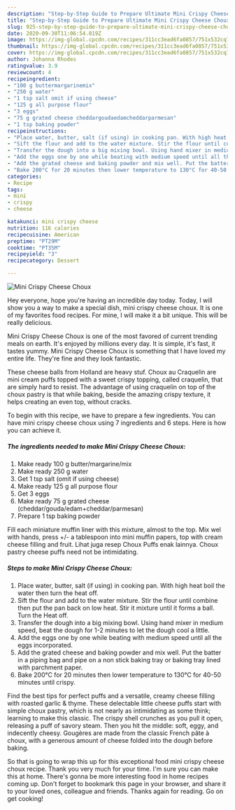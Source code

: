 ```yaml
---
description: "Step-by-Step Guide to Prepare Ultimate Mini Crispy Cheese Choux"
title: "Step-by-Step Guide to Prepare Ultimate Mini Crispy Cheese Choux"
slug: 925-step-by-step-guide-to-prepare-ultimate-mini-crispy-cheese-choux
date: 2020-09-30T11:06:54.019Z
image: https://img-global.cpcdn.com/recipes/311cc3ead6fa0857/751x532cq70/mini-crispy-cheese-choux-recipe-main-photo.jpg
thumbnail: https://img-global.cpcdn.com/recipes/311cc3ead6fa0857/751x532cq70/mini-crispy-cheese-choux-recipe-main-photo.jpg
cover: https://img-global.cpcdn.com/recipes/311cc3ead6fa0857/751x532cq70/mini-crispy-cheese-choux-recipe-main-photo.jpg
author: Johanna Rhodes
ratingvalue: 3.9
reviewcount: 4
recipeingredient:
- "100 g buttermargarinemix"
- "250 g water"
- "1 tsp salt omit if using cheese"
- "125 g all purpose flour"
- "3 eggs"
- "75 g grated cheese cheddargoudaedamcheddarparmesan"
- "1 tsp baking powder"
recipeinstructions:
- "Place water, butter, salt (if using) in cooking pan. With high heat boil the water then turn the heat off."
- "Sift the flour and add to the water mixture. Stir the flour until combine then put the pan back on low heat. Stir it mixture until it forms a ball. Turn the Heat off."
- "Transfer the dough into a big mixing bowl. Using hand mixer in medium speed, beat the dough for 1-2 minutes to let the dough cool a little."
- "Add the eggs one by one while beating with medium speed until all the eggs incorporated."
- "Add the grated cheese and baking powder and mix well. Put the batter in a piping bag and pipe on a non stick baking tray or baking tray lined with parchment paper."
- "Bake 200°C for 20 minutes then lower temperature to 130°C for 40-50 minutes until crispy."
categories:
- Recipe
tags:
- mini
- crispy
- cheese

katakunci: mini crispy cheese 
nutrition: 116 calories
recipecuisine: American
preptime: "PT29M"
cooktime: "PT35M"
recipeyield: "3"
recipecategory: Dessert

---
```



![Mini Crispy Cheese Choux](https://img-global.cpcdn.com/recipes/311cc3ead6fa0857/751x532cq70/mini-crispy-cheese-choux-recipe-main-photo.jpg)

Hey everyone, hope you're having an incredible day today. Today, I will show you a way to make a special dish, mini crispy cheese choux. It is one of my favorites food recipes. For mine, I will make it a bit unique. This will be really delicious.

Mini Crispy Cheese Choux is one of the most favored of current trending meals on earth. It's enjoyed by millions every day. It is simple, it's fast, it tastes yummy. Mini Crispy Cheese Choux is something that I have loved my entire life. They're fine and they look fantastic.

These cheese balls from Holland are heavy stuf. Choux au Craquelin are mini cream puffs topped with a sweet crispy topping, called craquelin, that are simply hard to resist. The advantage of using craquelin on top of the choux pastry is that while baking, beside the amazing crispy texture, it helps creating an even top, without cracks.


To begin with this recipe, we have to prepare a few ingredients. You can have mini crispy cheese choux using 7 ingredients and 6 steps. Here is how you can achieve it.

<!--inarticleads1-->

##### The ingredients needed to make Mini Crispy Cheese Choux:

1. Make ready 100 g butter/margarine/mix
1. Make ready 250 g water
1. Get 1 tsp salt (omit if using cheese)
1. Make ready 125 g all purpose flour
1. Get 3 eggs
1. Make ready 75 g grated cheese (cheddar/gouda/edam+cheddar/parmesan)
1. Prepare 1 tsp baking powder


Fill each miniature muffin liner with this mixture, almost to the top. Mix wel with hands, press +/- a tablespoon into mini muffin papers, top with cream cheese filling and fruit. Lihat juga resep Choux Puffs enak lainnya. Choux pastry cheese puffs need not be intimidating. 

<!--inarticleads2-->

##### Steps to make Mini Crispy Cheese Choux:

1. Place water, butter, salt (if using) in cooking pan. With high heat boil the water then turn the heat off.
1. Sift the flour and add to the water mixture. Stir the flour until combine then put the pan back on low heat. Stir it mixture until it forms a ball. Turn the Heat off.
1. Transfer the dough into a big mixing bowl. Using hand mixer in medium speed, beat the dough for 1-2 minutes to let the dough cool a little.
1. Add the eggs one by one while beating with medium speed until all the eggs incorporated.
1. Add the grated cheese and baking powder and mix well. Put the batter in a piping bag and pipe on a non stick baking tray or baking tray lined with parchment paper.
1. Bake 200°C for 20 minutes then lower temperature to 130°C for 40-50 minutes until crispy.


Find the best tips for perfect puffs and a versatile, creamy cheese filling with roasted garlic &amp; thyme. These delectable little cheese puffs start with simple choux pastry, which is not nearly as intimidating as some think; learning to make this classic. The crispy shell crunches as you pull it open, releasing a puff of savory steam. Then you hit the middle: soft, eggy, and indecently cheesy. Gougères are made from the classic French pâte à choux, with a generous amount of cheese folded into the dough before baking. 

So that is going to wrap this up for this exceptional food mini crispy cheese choux recipe. Thank you very much for your time. I'm sure you can make this at home. There's gonna be more interesting food in home recipes coming up. Don't forget to bookmark this page in your browser, and share it to your loved ones, colleague and friends. Thanks again for reading. Go on get cooking!
